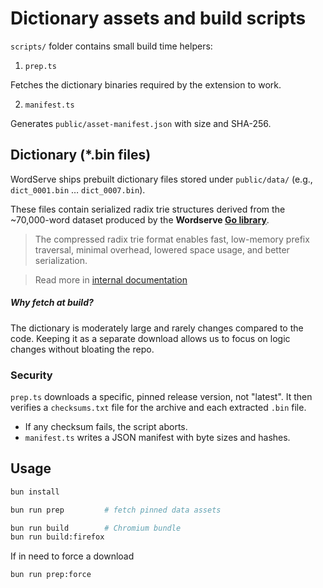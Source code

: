 # Dictionary assets and build scripts

`scripts/` folder contains small build time helpers:

1. `prep.ts`

 Fetches the dictionary binaries required by the extension to work.

2. `manifest.ts`

Generates `public/asset-manifest.json` with size and SHA-256.

## Dictionary (*.bin files)

WordServe ships prebuilt dictionary files stored under `public/data/` (e.g., `dict_0001.bin` … `dict_0007.bin`).

These files contain serialized radix trie structures derived from the ~70,000-word dataset produced by the
**Wordserve [Go library](https://github.com/bastiangx/wordserve/)**.

> The compressed radix trie format enables fast, low-memory prefix traversal,  minimal overhead, lowered space usage, and better serialization.

> Read more in [internal documentation](https://github.com/bastiangx/wordserve/tree/main/docs)


##### Why fetch at build?

The dictionary is moderately large and rarely changes compared to the code. Keeping it as a separate download allows us to focus on logic changes without bloating the repo.

### Security

`prep.ts` downloads a specific, pinned release version, not "latest".
It then verifies a `checksums.txt` file for the archive and each extracted `.bin` file.

- If any checksum fails, the script aborts.
- `manifest.ts` writes a JSON manifest with byte sizes and hashes.

## Usage

```sh
bun install

bun run prep         # fetch pinned data assets

bun run build        # Chromium bundle
bun run build:firefox
```

If in need to force a download

```sh
bun run prep:force
```
